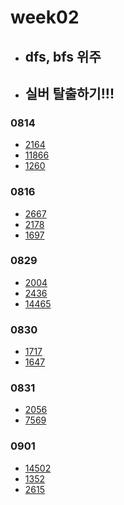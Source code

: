 # week02

- ## dfs, bfs 위주
- ## 실버 탈출하기!!!

### 0814

- [2164](https://www.acmicpc.net/problem/2164)
- [11866](https://www.acmicpc.net/problem/11866)
- [1260](https://www.acmicpc.net/problem/1260)

### 0816

- [2667](https://www.acmicpc.net/problem/2667)
- [2178](https://www.acmicpc.net/problem/2178)
- [1697](https://www.acmicpc.net/problem/1697)

### 0829

- [2004](https://www.acmicpc.net/problem/2004)
- [2436](https://www.acmicpc.net/problem/2436)
- [14465](https://www.acmicpc.net/problem/14465)

### 0830

- [1717](https://www.acmicpc.net/problem/1717)
- [1647](https://www.acmicpc.net/problem/1647)

### 0831

- [2056](https://www.acmicpc.net/problem/2056)
- [7569](https://www.acmicpc.net/problem/7569)

### 0901

- [14502](https://www.acmicpc.net/problem/14502)
- [1352](https://www.acmicpc.net/problem/1352)
- [2615](https://www.acmicpc.net/problem/2615)